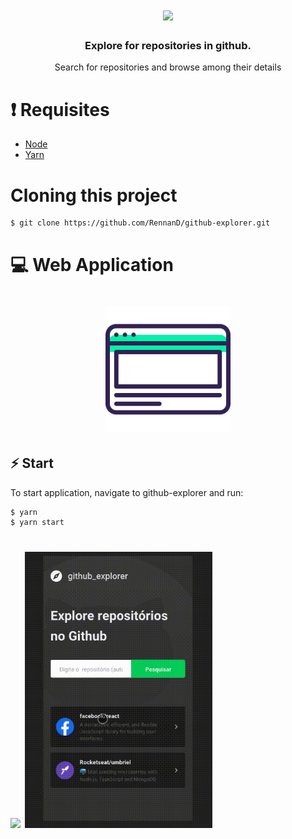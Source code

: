 <h1 align="center" background="#2193f6">
    <img src = "./src/assets/logo.svg" height = "200px" />
</h1>

<h3 align="center">
    Explore for repositories in github.
</h3>

<p align="center">
    Search for repositories and browse among their details
</p>

# ❗️ Requisites

- [Node](https://nodejs.org/en/)
- [Yarn](https://yarnpkg.com/lang/en/)

# Cloning this project

```
$ git clone https://github.com/RennanD/github-explorer.git
```

# 💻 Web Application

<h1 align="center">
    <img src ="./.github/browser.svg" width="200px" />
</h1>

## ⚡️ Start

To start application, navigate to github-explorer and run:

```bash
$ yarn
$ yarn start
```

<h1 >
<img src ="./.github/github-explorer.gif" width="600px">
<img src ="./.github/responsive-github.gif" width="300px">

</h1>
